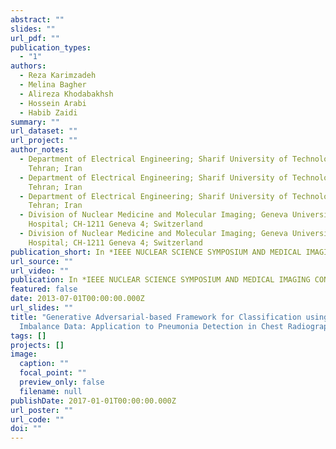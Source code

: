```yaml
---
abstract: ""
slides: ""
url_pdf: ""
publication_types:
  - "1"
authors:
  - Reza Karimzadeh
  - Melina Bagher
  - Alireza Khodabakhsh
  - Hossein Arabi
  - Habib Zaidi
summary: ""
url_dataset: ""
url_project: ""
author_notes:
  - Department of Electrical Engineering; Sharif University of Technology;
    Tehran; Iran
  - Department of Electrical Engineering; Sharif University of Technology;
    Tehran; Iran
  - Department of Electrical Engineering; Sharif University of Technology;
    Tehran; Iran
  - Division of Nuclear Medicine and Molecular Imaging; Geneva University
    Hospital; CH-1211 Geneva 4; Switzerland
  - Division of Nuclear Medicine and Molecular Imaging; Geneva University
    Hospital; CH-1211 Geneva 4; Switzerland
publication_short: In *IEEE NUCLEAR SCIENCE SYMPOSIUM AND MEDICAL IMAGING CONFERENCE 2022*
url_source: ""
url_video: ""
publication: In *IEEE NUCLEAR SCIENCE SYMPOSIUM AND MEDICAL IMAGING CONFERENCE2022*
featured: false
date: 2013-07-01T00:00:00.000Z
url_slides: ""
title: "Generative Adversarial-based Framework for Classification using
  Imbalance Data: Application to Pneumonia Detection in Chest Radiographs"
tags: []
projects: []
image:
  caption: ""
  focal_point: ""
  preview_only: false
  filename: null
publishDate: 2017-01-01T00:00:00.000Z
url_poster: ""
url_code: ""
doi: ""
---
```

